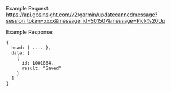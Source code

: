 Example Request: https://api.gpsinsight.com/v2/garmin/updatecannedmessage?session_token=xxxx&message_id=501507&message=Pick%20Up

Example Response:

    {
      head: { .... },
      data: [
        {
          id: 1001864,
          result: "Saved"
        }
      ]
    }
